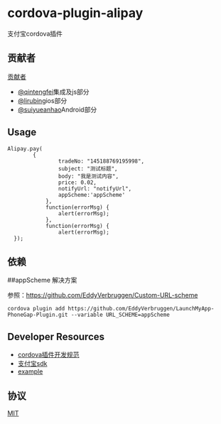 # cordova-plugin-alipay
  支付宝cordova插件

## 贡献者
[贡献者](https://github.com/fami2u/cordova-plugin-alipay/graphs/contributors)
- [@qintengfei]()集成及js部分
- [@lirubing]()ios部分
- [@suiyueanhao]()Android部分

## Usage

```
Alipay.pay(
        {
                tradeNo: "145188769195998",
                subject: "测试标题",
                body: "我是测试内容",
                price: 0.02,
                notifyUrl: "notifyUrl",
                appScheme:'appScheme'
            },
            function(errorMsg) {
                alert(errorMsg);
            },
            function(errorMsg) {
                alert(errorMsg);
  });
  ```
## 依赖

##appScheme 解决方案

参照：https://github.com/EddyVerbruggen/Custom-URL-scheme

`cordova plugin add https://github.com/EddyVerbruggen/LaunchMyApp-PhoneGap-Plugin.git --variable URL_SCHEME=appScheme`

## Developer Resources
- [cordova插件开发规范](http://cordova.apache.org/docs/en/latest/guide/hybrid/plugins/index.html)
- [支付宝sdk](https://openhome.alipay.com/doc/docIndex.htm?url=https://openhome.alipay.com/doc/viewKbDoc.htm?key=236698_261849&type=info)
- [example](https://github.com/apache/cordova-plugin-splashscreen)

## 协议

[MIT](http://opensource.org/licenses/MIT)

